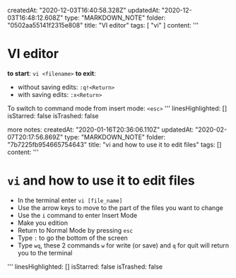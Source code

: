 createdAt: "2020-12-03T16:40:58.328Z"
updatedAt: "2020-12-03T16:48:12.608Z"
type: "MARKDOWN_NOTE"
folder: "0502aa55141f2315e808"
title: "VI editor"
tags: [
  "vi"
]
content: '''
  # VI editor
  
  **to start**: `vi <filename>`
  **to exit**:
  - without saving edits: `:q!<Return>`
  - with saving edits: `:x<Return>`
  
  To switch to command mode from insert mode: `<esc>`
'''
linesHighlighted: []
isStarred: false
isTrashed: false

more notes:
createdAt: "2020-01-16T20:36:06.110Z"
updatedAt: "2020-02-07T20:17:56.869Z"
type: "MARKDOWN_NOTE"
folder: "7b7225fb954665754643"
title: "vi and how to use it to edit files"
tags: []
content: '''
  # `vi` and how to use it to edit files
  
  - In the terminal enter `vi [file_name]`
  - Use the arrow keys to move to the part of the files you want to change
  - Use the `i` command to enter Insert Mode
  - Make you edition
  - Return to Normal Mode by pressing `esc`
  - Type `:` to go the bottom of the screen
  - Type `wq`, these 2 commands `w` for write (or save) and `q` for quit will return you to the terminal
  
'''
linesHighlighted: []
isStarred: false
isTrashed: false



